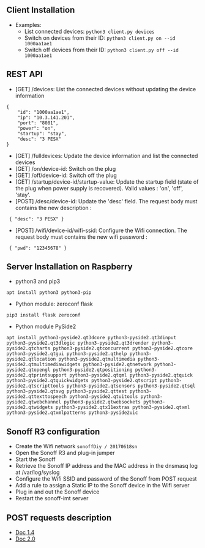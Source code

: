 ## Client Installation
* Examples:
  * List connected devices: `python3 client.py devices`
  * Switch on devices from their ID: `python3 client.py on --id 1000aa1ae1`
  * Switch off devices from their ID: `python3 client.py off --id 1000aa1ae1`

## REST API
* [GET] /devices: List the connected devices without updating the device information
```
{
    "id": "1000aa1ae1",
    "ip": "10.3.141.201",
    "port": "8081",
    "power": "on",
    "startup": "stay",
    "desc": "3 PESX"
}
```
* [GET] /fulldevices: Update the device information and list the connected devices
* [GET] /on/device-id: Switch on the plug
* [GET] /off/device-id: Switch off the plug
* [GET] /startup/device-id/startup-value: Update the startup field (state of the plug when power supply is recovered). Valid values : 'on', 'off', 'stay'.
* [POST] /desc/device-id: Update the 'desc' field. The request body must contains the new description :
```
 { "desc": "3 PESX" }
```
* [POST] /wifi/device-id/wifi-ssid: Configure the Wifi connection. The request body must contains the new wifi password :
```
 { "pwd": "12345678" }
```

## Server Installation on Raspberry
* python3 and pip3
```
apt install python3 python3-pip
```
* Python module: zeroconf flask
```
pip3 install flask zeroconf
```
* Python module PySide2
```
apt install python3-pyside2.qt3dcore python3-pyside2.qt3dinput python3-pyside2.qt3dlogic python3-pyside2.qt3drender python3-pyside2.qtcharts python3-pyside2.qtconcurrent python3-pyside2.qtcore python3-pyside2.qtgui python3-pyside2.qthelp python3-pyside2.qtlocation python3-pyside2.qtmultimedia python3-pyside2.qtmultimediawidgets python3-pyside2.qtnetwork python3-pyside2.qtopengl python3-pyside2.qtpositioning python3-pyside2.qtprintsupport python3-pyside2.qtqml python3-pyside2.qtquick python3-pyside2.qtquickwidgets python3-pyside2.qtscript python3-pyside2.qtscripttools python3-pyside2.qtsensors python3-pyside2.qtsql python3-pyside2.qtsvg python3-pyside2.qttest python3-pyside2.qttexttospeech python3-pyside2.qtuitools python3-pyside2.qtwebchannel python3-pyside2.qtwebsockets python3-pyside2.qtwidgets python3-pyside2.qtx11extras python3-pyside2.qtxml python3-pyside2.qtxmlpatterns python3-pyside2uic
```

## Sonoff R3 configuration
* Create the Wifi network `sonoffDiy / 20170618sn`
* Open the Sonoff R3 and plug-in jumper
* Start the Sonoff
* Retrieve the Sonoff IP address and the MAC address in the dnsmasq log at /var/log/syslog
* Configure the Wifi SSID and password of the Sonoff from POST request
* Add a rule to assign a Static IP to the Sonoff device in the Wifi server
* Plug in and out the Sonoff device
* Restart the sonoff-imt server

## POST requests description
* [Doc 1.4](doc/SONOFF_DIY_MODE_Protocol_Doc_v1.4.md)
* [Doc 2.0](doc/SONOFF_DIY_MODE_Protocol_Doc_v2.0_Doc.pdf)

